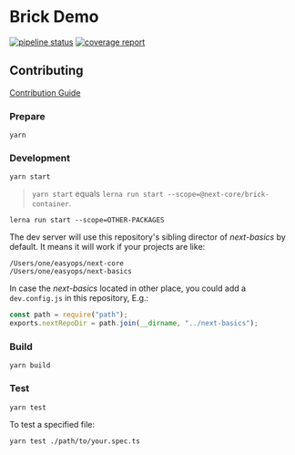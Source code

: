 # Brick Demo

[![pipeline status](https://github.com/easyops-cn/next-core/badges/master/pipeline.svg)](https://github.com/easyops-cn/next-core/commits/master)
[![coverage report](https://github.com/easyops-cn/next-core/badges/master/coverage.svg)](https://github.com/easyops-cn/next-core/commits/master)

## Contributing

[Contribution Guide](CONTRIBUTING.md)

### Prepare

`yarn`

### Development

`yarn start`

> `yarn start` equals `lerna run start --scope=@next-core/brick-container`.

`lerna run start --scope=OTHER-PACKAGES`

The dev server will use this repository's sibling director of _next-basics_ by default. It means it will work if your projects are like:

```
/Users/one/easyops/next-core
/Users/one/easyops/next-basics
```

In case the _next-basics_ located in other place, you could add a `dev.config.js` in this repository, E.g.:

```js
const path = require("path");
exports.nextRepoDir = path.join(__dirname, "../next-basics");
```

### Build

`yarn build`

### Test

`yarn test`

To test a specified file:

```shell
yarn test ./path/to/your.spec.ts
```

[@next-core/brick-dll]: packages/brick-dll
